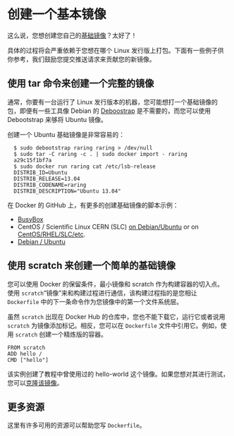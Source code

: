 # 创建一个基本镜像

这么说，您想创建您自己的[基础镜像](../terms/image.md)？太好了！

具体的过程将会严重依赖于您想在哪个 Linux 发行版上打包。下面有一些例子供你参考，我们鼓励您提交推送请求来贡献您的新镜像。

## 使用 tar 命令来创建一个完整的镜像

通常，你要有一台运行了 Linux 发行版本的机器，您可能想打一个基础镜像的包，即便有一些工具像 Debian 的 [Deboostrap](https://wiki.debian.org/Debootstrap) 是不需要的，而您可以使用 Debootstrap 来够将 Ubuntu 镜像。

创建一个 Ubuntu 基础镜像是非常容易的：
```
  $ sudo debootstrap raring raring > /dev/null
  $ sudo tar -C raring -c . | sudo docker import - raring
  a29c15f1bf7a
  $ sudo docker run raring cat /etc/lsb-release
  DISTRIB_ID=Ubuntu
  DISTRIB_RELEASE=13.04
  DISTRIB_CODENAME=raring
  DISTRIB_DESCRIPTION="Ubuntu 13.04"
```

在 Docker 的 GitHub 上，有更多的创建基础镜像的脚本示例：

- [BusyBox](https://github.com/dotcloud/docker/blob/master/contrib/mkimage-busybox.sh)
- CentOS / Scientific Linux CERN (SLC) [on Debian/Ubuntu](https://github.com/dotcloud/docker/blob/master/contrib/mkimage-rinse.sh) or on [CentOS/RHEL/SLC/etc](https://github.com/dotcloud/docker/blob/master/contrib/mkimage-yum.sh).
- [Debian / Ubuntu](https://github.com/dotcloud/docker/blob/master/contrib/mkimage-debootstrap.sh)


## 使用 scratch 来创建一个简单的基础镜像

您可以使用 Docker 的保留条件，最小镜像和 scratch 作为构建容器的切入点。使用 `scratch`“镜像”来和构建过程进行通信，该构建过程指的是您相让 `Dockerfile` 中的下一条命令作为您镜像中的第一个文件系统层。

虽然 `scratch` 出现在 Docker Hub 的仓库中，您也不能下载它，运行它或者说用 `scratch` 为镜像添加标记。相反，您可以在 `Dockerfile` 文件中引用它。例如，使用 `scratch` 创建一个精炼版的容器。
```
FROM scratch
ADD hello /
CMD ["hello"]
```

该实例创建了教程中曾使用过的 hello-world 这个镜像。如果您想对其进行测试，您可以[克隆该镜像](https://github.com/docker-library/hello-world)。

## 更多资源
这里有许多可用的资源可以帮助您写 `Dockerfile`。
 
